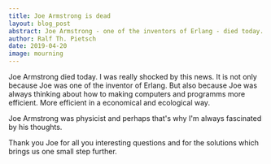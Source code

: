 ```yaml
---
title: Joe Armstrong is dead
layout: blog_post
abstract: Joe Armstrong - one of the inventors of Erlang - died today.
author: Ralf Th. Pietsch
date: 2019-04-20
image: mourning
---
```

Joe Armstrong died today.
I was really shocked by this news.
It is not only because Joe was one of the inventor of Erlang.
But also because Joe was always thinking about how to making computers and programms more efficient.
More efficient in a economical and ecological way.

Joe Armstrong was physicist and perhaps that's why I'm always fascinated by his thoughts.

Thank you Joe for all you interesting questions and for the solutions which brings us one small step further.
